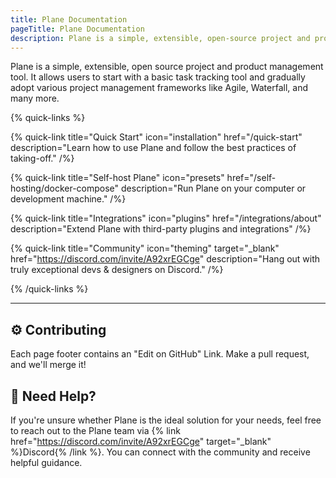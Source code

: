 ```yaml
---
title: Plane Documentation
pageTitle: Plane Documentation
description: Plane is a simple, extensible, open-source project and product management tool.
---
```


Plane is a simple, extensible, open source project and product management tool. It allows users to start with a basic task tracking tool and gradually adopt various project management frameworks like Agile, Waterfall, and many more.

{% quick-links %}

{% quick-link title="Quick Start" icon="installation" href="/quick-start" description="Learn how to use Plane and follow the best practices of taking-off." /%}

{% quick-link title="Self-host Plane" icon="presets" href="/self-hosting/docker-compose" description="Run Plane on your computer or development machine." /%}

{% quick-link title="Integrations" icon="plugins" href="/integrations/about" description="Extend Plane with third-party plugins and integrations" /%}

{% quick-link title="Community" icon="theming" target="_blank" href="https://discord.com/invite/A92xrEGCge" description="Hang out with truly exceptional devs & designers on Discord." /%}

{% /quick-links %}

---

## ⚙️ Contributing

Each page footer contains an "Edit on GitHub" Link. Make a pull request, and we'll merge it!

## 🤔 Need Help?

If you're unsure whether Plane is the ideal solution for your needs, feel free to reach out to the Plane team via {% link href="https://discord.com/invite/A92xrEGCge" target="_blank" %}Discord{% /link %}. You can connect with the community and receive helpful guidance.
